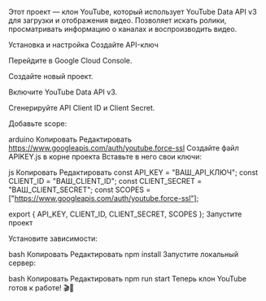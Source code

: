Этот проект — клон YouTube, который использует YouTube Data API v3 для загрузки и отображения видео. Позволяет искать ролики, просматривать информацию о каналах и воспроизводить видео.

Установка и настройка
Создайте API-ключ

Перейдите в Google Cloud Console.

Создайте новый проект.

Включите YouTube Data API v3.

Сгенерируйте API Client ID и Client Secret.

Добавьте scope:

arduino
Копировать
Редактировать
https://www.googleapis.com/auth/youtube.force-ssl
Создайте файл APIKEY.js в корне проекта
Вставьте в него свои ключи:

js
Копировать
Редактировать
const API_KEY = "ВАШ_API_КЛЮЧ";
const CLIENT_ID = "ВАШ_CLIENT_ID";
const CLIENT_SECRET = "ВАШ_CLIENT_SECRET";
const SCOPES = ["https://www.googleapis.com/auth/youtube.force-ssl"];

export { API_KEY, CLIENT_ID, CLIENT_SECRET, SCOPES };
Запустите проект

Установите зависимости:

bash
Копировать
Редактировать
npm install
Запустите локальный сервер:

bash
Копировать
Редактировать
npm run start
Теперь клон YouTube готов к работе! 🎬🚀
